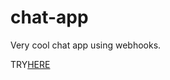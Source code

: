 # chat-app
Very cool chat app using webhooks.

TRY[HERE](https://kw-chat-app-ql742.ondigitalocean.app/)
